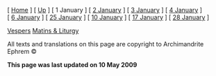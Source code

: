 \[ [Home](index.md) \] \[ [Up](jan-int.md) \] \[ 1 January \] \[ [2 January](jan02.md) \] \[ [3 January](3_january.md) \] \[ [4 January](4_january.md) \] \[ [6 January](6january.md) \] \[ [25 January](25_january.md) \] \[ [10 January](10_january.md) \] \[ [17 January](17%20January.md) \] \[ [28 January](28_january.md) \]

[Vespers](01janVes.md) [Matins & Liturgy](01janMat.md)

All texts and translations on this page are copyright to Archimandrite Ephrem ©

**This page was last updated on 10 May 2009**
